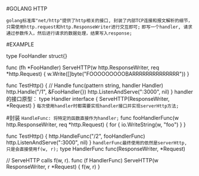 #GOLANG HTTP

`golang标准库"net/http"提供了http相关的接口, 封装了内部TCP连接和报文解析的细节，只需使用http.request和http.ResponseWriter进行交互即可;`
`即写一个handler, 请求通过参数传入，然后进行请求的数据处理，结果写入response;`

#EXAMPLE    

type FooHandler struct{}

func (fh *FooHandler) ServeHTTP(w http.ResponseWriter, req *http.Request) {
	w.Write([]byte("FOOOOOOOOOBARRRRRRRRRRRRRR"))
}

func TestHttp() {
	// Handle func(pattern string, handler Handler)
	http.Handle("/1", &FooHandler{})
	http.ListenAndServe(":3000", nil)
}
handler的接口原型：
type Handler interface {
	ServeHTTP(ResponseWriter, *Request)
}
`每次使用handler时都需要实现handler接口并实现serverHttp方法;`

#封装
`HandleFunc: 将特定的函数直接作为handler;`
func fooHandlerFunc(w http.ResponseWriter, req *http.Request) {
	for {
		io.WriteString(w, "foo")
	}
}

func TestHttp() {
	http.HandleFunc("/2", fooHandlerFunc)
	http.ListenAndServe(":3000", nil)
}
`handlerFunc最终使用的依然是serverHttp, 只是会直接使用f(w, r);`
type HandlerFunc func(ResponseWriter, *Request)

// ServeHTTP calls f(w, r).
func (f HandlerFunc) ServeHTTP(w ResponseWriter, r *Request) {
	f(w, r)
}